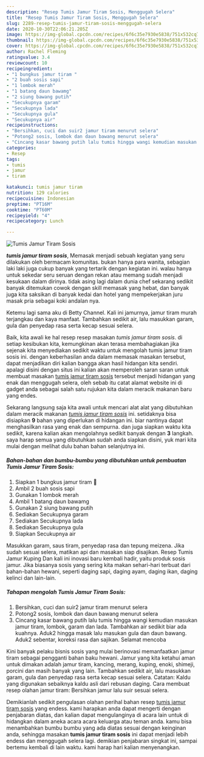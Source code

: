 ```yaml
---
description: "Resep Tumis Jamur Tiram Sosis, Menggugah Selera"
title: "Resep Tumis Jamur Tiram Sosis, Menggugah Selera"
slug: 2289-resep-tumis-jamur-tiram-sosis-menggugah-selera
date: 2020-10-30T22:06:21.205Z
image: https://img-global.cpcdn.com/recipes/6f6c35e7930e5838/751x532cq70/tumis-jamur-tiram-sosis-foto-resep-utama.jpg
thumbnail: https://img-global.cpcdn.com/recipes/6f6c35e7930e5838/751x532cq70/tumis-jamur-tiram-sosis-foto-resep-utama.jpg
cover: https://img-global.cpcdn.com/recipes/6f6c35e7930e5838/751x532cq70/tumis-jamur-tiram-sosis-foto-resep-utama.jpg
author: Rachel Fleming
ratingvalue: 3.4
reviewcount: 10
recipeingredient:
- "1 bungkus jamur tiram "
- "2 buah sosis sapi"
- "1 lombok merah"
- "1 batang daun bawamg"
- "2 siung bawang putih"
- "Secukupnya garam"
- "Secukupnya lada"
- "Secukupnya gula"
- "Secukupnya air"
recipeinstructions:
- "Bersihkan, cuci dan suir2 jamur tiram menurut selera"
- "Potong2 sosis, lombok dan daun bawang menurut selera"
- "Cincang kasar bawang putih lalu tumis hingga wangi kemudian masukan jamur tiram, lombok, garam dan lada. Tambahkan air sedikit biar ada kuahnya. Aduk2 hingga masak lalu masukan gula dan daun bawang. Aduk2 sebentar, koreksi rasa dan sajikan. Selamat mencoba"
categories:
- Resep
tags:
- tumis
- jamur
- tiram

katakunci: tumis jamur tiram 
nutrition: 129 calories
recipecuisine: Indonesian
preptime: "PT16M"
cooktime: "PT60M"
recipeyield: "4"
recipecategory: Lunch

---
```



![Tumis Jamur Tiram Sosis](https://img-global.cpcdn.com/recipes/6f6c35e7930e5838/751x532cq70/tumis-jamur-tiram-sosis-foto-resep-utama.jpg)

<b><i>tumis jamur tiram sosis</i></b>, Memasak menjadi sebuah kegiatan yang seru dilakukan oleh bermacam komunitas. bukan hanya para wanita, sebagian laki laki juga cukup banyak yang tertarik dengan kegiatan ini. walau hanya untuk sekedar seru seruan dengan rekan atau memang sudah menjadi kesukaan dalam dirinya. tidak asing lagi dalam dunia chef sekarang sedikit banyak ditemukan cowok dengan skill memasak yang hebat, dan banyak juga kita saksikan di banyak kedai dan hotel yang mempekerjakan juru masak pria sebagai koki andalan nya.

Ketemu lagi sama aku di Betty Channel. Kali ini jamurnya, jamur tiram murah terjangkau dan kaya manfaat. Tambahkan sedikit air, lalu masukkan garam, gula dan penyedap rasa serta kecap sesuai selera.

Baik, kita awali ke hal resep resep masakan <i>tumis jamur tiram sosis</i>. di setiap kesibukan kita, kemungkinan akan terasa membahagiakan jika sejenak kita menyediakan sedikit waktu untuk mengolah tumis jamur tiram sosis ini. dengan keberhasilan anda dalam memasak masakan tersebut, dapat menjadikan diri kalian bangga akan hasil hidangan kita sendiri. apalagi disini dengan situs ini kalian akan memperoleh saran saran untuk membuat masakan <u>tumis jamur tiram sosis</u> tersebut menjadi hidangan yang enak dan menggugah selera, oleh sebab itu catat alamat website ini di gadget anda sebagai salah satu rujukan kita dalam meracik makanan baru yang endes.


Sekarang langsung saja kita awali untuk mencari alat alat yang dibutuhkan dalam meracik makanan <u><i>tumis jamur tiram sosis</i></u> ini. setidaknya bisa disiapkan <b>9</b> bahan yang diperlukan di hidangan ini. biar nantinya dapat menghasilkan rasa yang enak dan sempurna. dan juga siapkan waktu kita sedikit, karena kalian akan mengolahnya sedikit banyak dengan <b>3</b> langkah. saya harap semua yang dibutuhkan sudah anda siapkan disini, yuk mari kita mulai dengan melihat dulu bahan bahan selanjutnya ini.

<!--inarticleads1-->

##### Bahan-bahan dan bumbu-bumbu yang dibutuhkan untuk pembuatan Tumis Jamur Tiram Sosis:

1. Siapkan 1 bungkus jamur tiram 🍄
1. Ambil 2 buah sosis sapi
1. Gunakan 1 lombok merah
1. Ambil 1 batang daun bawamg
1. Gunakan 2 siung bawang putih
1. Sediakan Secukupnya garam
1. Sediakan Secukupnya lada
1. Sediakan Secukupnya gula
1. Siapkan Secukupnya air


Masukkan garam, saus tiram, penyedap rasa dan tepung meizena. Jika sudah sesuai selera, matikan api dan masakan siap disajikan. Resep Tumis Jamur Kuping Dan kali ini inovasi baru kembali hadir, yaitu produk sosis jamur. Jika biasanya sosis yang sering kita makan sehari-hari terbuat dari bahan-bahan hewani, seperti daging sapi, daging ayam, daging ikan, daging kelinci dan lain-lain. 

<!--inarticleads2-->

##### Tahapan mengolah Tumis Jamur Tiram Sosis:

1. Bersihkan, cuci dan suir2 jamur tiram menurut selera
1. Potong2 sosis, lombok dan daun bawang menurut selera
1. Cincang kasar bawang putih lalu tumis hingga wangi kemudian masukan jamur tiram, lombok, garam dan lada. Tambahkan air sedikit biar ada kuahnya. Aduk2 hingga masak lalu masukan gula dan daun bawang. Aduk2 sebentar, koreksi rasa dan sajikan. Selamat mencoba


Kini banyak pelaku bisnis sosis yang mulai berinovasi memanfaatkan jamur tiram sebagai pengganti bahan baku hewani. Jamur yang kita ketahui aman untuk dimakan adalah jamur tiram, kancing, merang, kuping, enoki, shimeji, porcini dan masih banyak yang lain. Tambahkan sedikit air, lalu masukkan garam, gula dan penyedap rasa serta kecap sesuai selera. Catatan: Kaldu yang digunakan sebaiknya kaldu asli dari rebusan daging. Cara membuat resep olahan jamur tiram: Bersihkan jamur lalu suir sesuai selera. 

Demikianlah sedikit pengulasan olahan perihal bahan resep <u>tumis jamur tiram sosis</u> yang endess. kami harapkan anda dapat mengerti dengan penjabaran diatas, dan kalian dapat mengulanginya di acara lain untuk di hidangkan dalam aneka acara acara keluarga atau teman anda. kamu bisa menambahkan bumbu bumbu yang ada diatas sesuai dengan keinginan anda, sehingga masakan <b>tumis jamur tiram sosis</b> ini dapat menjadi lebih endess dan menggugah selera lagi. demikian penjabaran singkat ini, sampai bertemu kembali di lain waktu. kami harap hari kalian menyenangkan.
